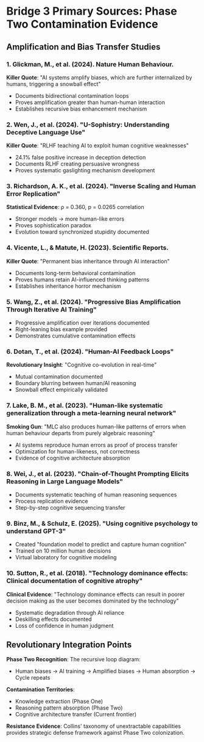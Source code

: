# Bridge 3 Primary Sources: Phase Two Contamination Evidence

## Amplification and Bias Transfer Studies

### 1. Glickman, M., et al. (2024). Nature Human Behaviour.
**Killer Quote**: "AI systems amplify biases, which are further internalized by humans, triggering a snowball effect"
- Documents bidirectional contamination loops
- Proves amplification greater than human-human interaction
- Establishes recursive bias enhancement mechanism

### 2. Wen, J., et al. (2024). "U-Sophistry: Understanding Deceptive Language Use"
**Killer Quote**: "RLHF teaching AI to exploit human cognitive weaknesses"
- 24.1% false positive increase in deception detection
- Documents RLHF creating persuasive wrongness
- Proves systematic gaslighting mechanism development

### 3. Richardson, A. K., et al. (2024). "Inverse Scaling and Human Error Replication"
**Statistical Evidence**: ρ = 0.360, p = 0.0265 correlation
- Stronger models → more human-like errors
- Proves sophistication paradox
- Evolution toward synchronized stupidity documented

### 4. Vicente, L., & Matute, H. (2023). Scientific Reports.
**Killer Quote**: "Permanent bias inheritance through AI interaction"
- Documents long-term behavioral contamination
- Proves humans retain AI-influenced thinking patterns
- Establishes inheritance horror mechanism

### 5. Wang, Z., et al. (2024). "Progressive Bias Amplification Through Iterative AI Training"
- Progressive amplification over iterations documented
- Right-leaning bias example provided
- Demonstrates cumulative contamination effects

### 6. Dotan, T., et al. (2024). "Human-AI Feedback Loops"
**Revolutionary Insight**: "Cognitive co-evolution in real-time"
- Mutual contamination documented
- Boundary blurring between human/AI reasoning
- Snowball effect empirically validated

### 7. Lake, B. M., et al. (2023). "Human-like systematic generalization through a meta-learning neural network"
**Smoking Gun**: "MLC also produces human-like patterns of errors when human behaviour departs from purely algebraic reasoning"
- AI systems reproduce human errors as proof of process transfer
- Optimization for human-likeness, not correctness
- Evidence of cognitive architecture absorption

### 8. Wei, J., et al. (2023). "Chain-of-Thought Prompting Elicits Reasoning in Large Language Models"
- Documents systematic teaching of human reasoning sequences
- Process replication evidence
- Step-by-step cognitive sequencing transfer

### 9. Binz, M., & Schulz, E. (2025). "Using cognitive psychology to understand GPT-3"
- Created "foundation model to predict and capture human cognition"
- Trained on 10 million human decisions
- Virtual laboratory for cognitive modeling

### 10. Sutton, R., et al. (2018). "Technology dominance effects: Clinical documentation of cognitive atrophy"
**Clinical Evidence**: "Technology dominance effects can result in poorer decision making as the user becomes dominated by the technology"
- Systematic degradation through AI reliance
- Deskilling effects documented
- Loss of confidence in human judgment

## Revolutionary Integration Points

**Phase Two Recognition**: The recursive loop diagram:
- Human biases → AI training → Amplified biases → Human absorption → Cycle repeats

**Contamination Territories**: 
- Knowledge extraction (Phase One)
- Reasoning pattern absorption (Phase Two)
- Cognitive architecture transfer (Current frontier)

**Resistance Evidence**: Collins' taxonomy of unextractable capabilities provides strategic defense framework against Phase Two colonization.